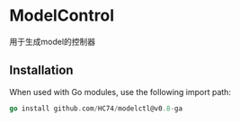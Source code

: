 # ModelControl
用于生成model的控制器
## Installation

When used with Go modules, use the following import path:
```go
go install github.com/HC74/modelctl@v0.8-ga
```
